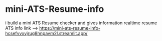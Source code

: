# mini-ATS-Resume-info
i build a mini ATS Resume checker and gives information
realtime resume ATS info link --> https://mini-ats-resume-info-hcsefvvxvjrug8hnpavm2l.streamlit.app/